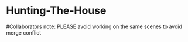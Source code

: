 # Hunting-The-House

#Collaborators note: 
PLEASE avoid working on the same scenes to avoid merge conflict
